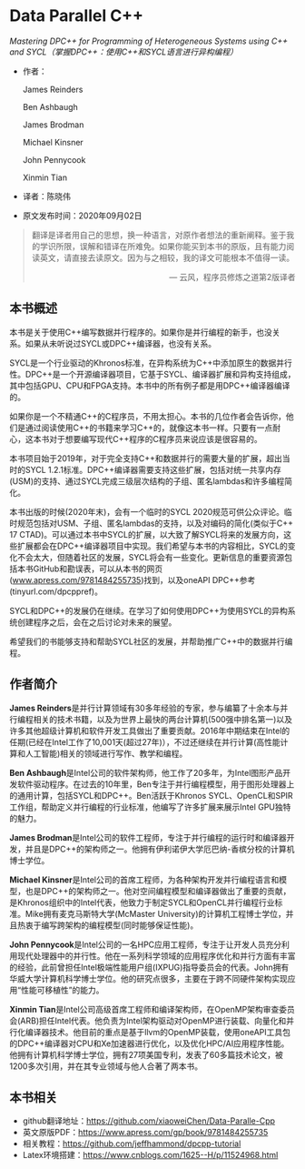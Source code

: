 # Data Parallel C++
*Mastering DPC++ for Programming of Heterogeneous Systems using C++ and SYCL（掌握DPC++：使用C++和SYCL语言进行异构编程）*

* 作者：

  James Reinders 

  Ben Ashbaugh

  James Brodman

  Michael Kinsner

  John Pennycook

  Xinmin Tian

* 译者：陈晓伟

* 原文发布时间：2020年09月02日

> 翻译是译者用自己的思想，换一种语言，对原作者想法的重新阐释。鉴于我的学识所限，误解和错译在所难免。如果你能买到本书的原版，且有能力阅读英文，请直接去读原文。因为与之相较，我的译文可能根本不值得一读。
>
> <p align="right"> — 云风，程序员修炼之道第2版译者</p>

## 本书概述

本书是关于使用C++编写数据并行程序的。如果你是并行编程的新手，也没关系。如果从未听说过SYCL或DPC++编译器，也没有关系。

SYCL是一个行业驱动的Khronos标准，在异构系统为C++中添加原生的数据并行性。DPC++是一个开源编译器项目，它基于SYCL、编译器扩展和异构支持组成，其中包括GPU、CPU和FPGA支持。本书中的所有例子都是用DPC++编译器编译的。

如果你是一个不精通C++的C程序员，不用太担心。本书的几位作者会告诉你，他们是通过阅读使用C++的书籍来学习C++的，就像这本书一样。只要有一点耐心，这本书对于想要编写现代C++程序的C程序员来说应该是很容易的。

本书项目始于2019年，对于完全支持C++和数据并行的需要大量的扩展，超出当时的SYCL 1.2.1标准。DPC++编译器需要支持这些扩展，包括对统一共享内存(USM)的支持、通过SYCL完成三级层次结构的子组、匿名lambdas和许多编程简化。

本书出版的时候(2020年末)，会有一个临时的SYCL 2020规范可供公众评论。临时规范包括对USM、子组、匿名lambdas的支持，以及对编码的简化(类似于C++ 17 CTAD)。可以通过本书中SYCL的扩展，以大致了解SYCL将来的发展方向，这些扩展都会在DPC++编译器项目中实现。我们希望与本书的内容相比，SYCL的变化不会太大，但随着社区的发展，SYCL将会有一些变化。更新信息的重要资源包括本书GitHub和勘误表，可以从本书的网页(www.apress.com/9781484255735)找到，以及oneAPI DPC++参考(tinyurl.com/dpcppref)。

SYCL和DPC++的发展仍在继续。在学习了如何使用DPC++为使用SYCL的异构系统创建程序之后，会在之后讨论对未来的展望。

希望我们的书能够支持和帮助SYCL社区的发展，并帮助推广C++中的数据并行编程。

## 作者简介

**James Reinders**是并行计算领域有30多年经验的专家，参与编纂了十余本与并行编程相关的技术书籍，以及为世界上最快的两台计算机(500强中排名第一)以及许多其他超级计算机和软件开发工具做出了重要贡献。2016年中期结束在Intel的任期(已经在Intel工作了10,001天(超过27年)），不过还继续在并行计算(高性能计算和人工智能)相关的领域进行写作、教学和编程。

**Ben Ashbaugh**是Intel公司的软件架构师，他工作了20多年，为Intel图形产品开发软件驱动程序。在过去的10年里，Ben专注于并行编程模型，用于图形处理器上的通用计算，包括SYCL和DPC++。Ben活跃于Khronos SYCL、OpenCL和SPIR工作组，帮助定义并行编程的行业标准，他编写了许多扩展来展示Intel GPU独特的魅力。

**James Brodman**是Intel公司的软件工程师，专注于并行编程的运行时和编译器开发，并且是DPC++的架构师之一。他拥有伊利诺伊大学厄巴纳-香槟分校的计算机博士学位。

**Michael Kinsner**是Intel公司的首席工程师，为各种架构开发并行编程语言和模型，也是DPC++的架构师之一。他对空间编程模型和编译器做出了重要的贡献，是Khronos组织中的Intel代表，他致力于制定SYCL和OpenCL并行编程行业标准。Mike拥有麦克马斯特大学(McMaster University)的计算机工程博士学位，并且热衷于编写跨架构的编程模型(同时能够保证性能)。

**John Pennycook**是Intel公司的一名HPC应用工程师，专注于让开发人员充分利用现代处理器中的并行性。他在一系列科学领域的应用程序优化和并行方面有丰富的经验，此前曾担任Intel极端性能用户组(IXPUG)指导委员会的代表。John拥有华威大学计算机科学博士学位。他的研究点很多，主要在于跨不同硬件架构实现应用“性能可移植性”的能力。

**Xinmin Tian**是Intel公司高级首席工程师和编译架构师，在OpenMP架构审查委员会(ARB)担任Intel代表。他负责为Intel架构驱动对OpenMP进行装载、向量化和并行化编译器技术。他目前的重点是基于llvm的OpenMP装载，使用oneAPI工具包的DPC++编译器对CPU和Xe加速器进行优化，以及优化HPC/AI应用程序性能。他拥有计算机科学博士学位，拥有27项美国专利，发表了60多篇技术论文，被1200多次引用，并在其专业领域与他人合著了两本书。

## 本书相关

* github翻译地址：https://github.com/xiaoweiChen/Data-Paralle-Cpp
* 英文原版PDF：https://www.apress.com/gp/book/9781484255735
* 相关教程：https://github.com/jeffhammond/dpcpp-tutorial
* Latex环境搭建：https://www.cnblogs.com/1625--H/p/11524968.html

